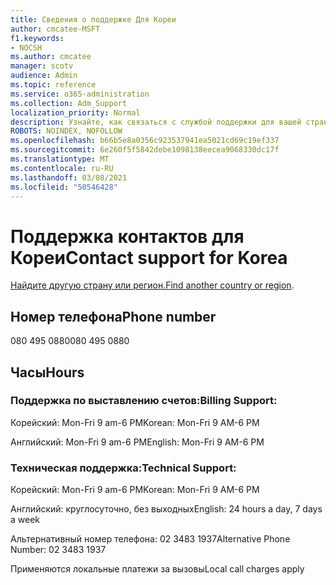 ```yaml
---
title: Сведения о поддержке Для Кореи
author: cmcatee-MSFT
f1.keywords:
- NOCSH
ms.author: cmcatee
manager: scotv
audience: Admin
ms.topic: reference
ms.service: o365-administration
ms.collection: Adm_Support
localization_priority: Normal
description: Узнайте, как связаться с службой поддержки для вашей страны или региона.
ROBOTS: NOINDEX, NOFOLLOW
ms.openlocfilehash: b66b5e8a0356c923537941ea5021cd69c19ef337
ms.sourcegitcommit: 6e260f5f5842debe1098138eecea9068330dc17f
ms.translationtype: MT
ms.contentlocale: ru-RU
ms.lasthandoff: 03/08/2021
ms.locfileid: "50546428"
---
```

# <a name="contact-support-for-korea"></a><span data-ttu-id="43d84-103">Поддержка контактов для Кореи</span><span class="sxs-lookup"><span data-stu-id="43d84-103">Contact support for Korea</span></span>

<span data-ttu-id="43d84-104">[Найдите другую страну или регион.](../contact-support-for-business-products.md)</span><span class="sxs-lookup"><span data-stu-id="43d84-104">[Find another country or region](../contact-support-for-business-products.md).</span></span>

## <a name="phone-number"></a><span data-ttu-id="43d84-105">Номер телефона</span><span class="sxs-lookup"><span data-stu-id="43d84-105">Phone number</span></span>
<span data-ttu-id="43d84-106">080 495 0880</span><span class="sxs-lookup"><span data-stu-id="43d84-106">080 495 0880</span></span>

## <a name="hours"></a><span data-ttu-id="43d84-107">Часы</span><span class="sxs-lookup"><span data-stu-id="43d84-107">Hours</span></span>
### <a name="billing-support"></a><span data-ttu-id="43d84-108">Поддержка по выставлению счетов:</span><span class="sxs-lookup"><span data-stu-id="43d84-108">Billing Support:</span></span>

<span data-ttu-id="43d84-109">Корейский: Mon-Fri 9 am-6 PM</span><span class="sxs-lookup"><span data-stu-id="43d84-109">Korean: Mon-Fri 9 AM-6 PM</span></span>

<span data-ttu-id="43d84-110">Английский: Mon-Fri 9 am-6 PM</span><span class="sxs-lookup"><span data-stu-id="43d84-110">English: Mon-Fri 9 AM-6 PM</span></span>

### <a name="technical-support"></a><span data-ttu-id="43d84-111">Техническая поддержка:</span><span class="sxs-lookup"><span data-stu-id="43d84-111">Technical Support:</span></span>

<span data-ttu-id="43d84-112">Корейский: Mon-Fri 9 am-6 PM</span><span class="sxs-lookup"><span data-stu-id="43d84-112">Korean: Mon-Fri 9 AM-6 PM</span></span>

<span data-ttu-id="43d84-113">Английский: круглосуточно, без выходных</span><span class="sxs-lookup"><span data-stu-id="43d84-113">English: 24 hours a day, 7 days a week</span></span>

<span data-ttu-id="43d84-114">Альтернативный номер телефона: 02 3483 1937</span><span class="sxs-lookup"><span data-stu-id="43d84-114">Alternative Phone Number: 02 3483 1937</span></span>

<span data-ttu-id="43d84-115">Применяются локальные платежи за вызовы</span><span class="sxs-lookup"><span data-stu-id="43d84-115">Local call charges apply</span></span>
